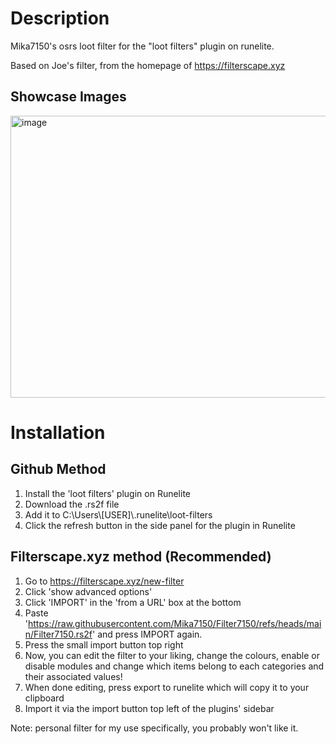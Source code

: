 # Description
Mika7150's osrs loot filter for the "loot filters" plugin on runelite.

Based on Joe's filter, from the homepage of https://filterscape.xyz

## Showcase Images

<img width="798" height="451" alt="image" src="https://github.com/user-attachments/assets/a33222d0-2ab6-40b8-b03f-cb2e17624b21" />

# Installation

## Github Method 
  1. Install the 'loot filters' plugin on Runelite
  2. Download the .rs2f file
  3. Add it to C:\Users\\[USER]\\.runelite\loot-filters
  4. Click the refresh button in the side panel for the plugin in Runelite

## Filterscape.xyz method (Recommended) 
  1. Go to https://filterscape.xyz/new-filter
  2. Click 'show advanced options'
  3. Click 'IMPORT' in the 'from a URL' box at the bottom
  4. Paste 'https://raw.githubusercontent.com/Mika7150/Filter7150/refs/heads/main/Filter7150.rs2f' and press IMPORT again.
  5. Press the small import button top right
  6. Now, you can edit the filter to your liking, change the colours, enable or disable modules and change which items belong to each categories and their associated values!
  7. When done editing, press export to runelite which will copy it to your clipboard
  8. Import it via the import button top left of the plugins' sidebar

Note: personal filter for my use specifically, you probably won't like it.
